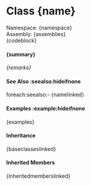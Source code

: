 # Class {name}
Namespace: {namespace}  
Assembly: {assemblies}  
{codeblock}  
#### {summary}
_{remarks}_
#### See Also :seealso:hideifnone
foreach:seealso:- {namelinked}
#### Examples :example:hideifnone
{examples}
#### Inheritance
{baseclasseslinked}  
#### Inherited Members
{inheritedmemberslinked}  